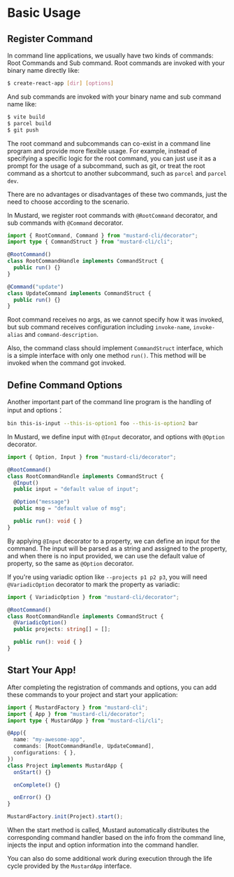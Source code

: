 # Basic Usage

## Register Command

In command line applications, we usually have two kinds of commands: Root Commands and Sub command. Root commands are invoked with your binary name directly like:

```bash
$ create-react-app [dir] [options]
```

And sub commands are invoked with your binary name and sub command name like:

```bash
$ vite build
$ parcel build
$ git push
```

The root command and subcommands can co-exist in a command line program and provide more flexible usage. For example, instead of specifying a specific logic for the root command, you can just use it as a prompt for the usage of a subcommand, such as git, or treat the root command as a shortcut to another subcommand, such as `parcel` and `parcel dev`.

There are no advantages or disadvantages of these two commands, just the need to choose according to the scenario.

In Mustard, we register root commands with `@RootCommand` decorator, and sub commands with `@Command` decorator.

```typescript
import { RootCommand, Command } from "mustard-cli/decorator";
import type { CommandStruct } from "mustard-cli/cli";

@RootCommand()
class RootCommandHandle implements CommandStruct {
  public run() {}
}

@Command("update")
class UpdateCommand implements CommandStruct {
  public run() {}
}
```

Root command receives no args, as we cannot specify how it was invoked, but sub command receives configuration including `invoke-name`, `invoke-alias` and `command-description`.

Also, the command class should implement `CommandStruct` interface, which is a simple interface with only one method `run()`. This method will be invoked when the command got invoked.

## Define Command Options

Another important part of the command line program is the handling of input and options：

```bash
bin this-is-input --this-is-option1 foo --this-is-option2 bar
```

In Mustard, we define input with `@Input` decorator, and options with `@Option` decorator.

```typescript
import { Option, Input } from "mustard-cli/decorator";

@RootCommand()
class RootCommandHandle implements CommandStruct {
  @Input()
  public input = "default value of input";

  @Option("message")
  public msg = "default value of msg";

  public run(): void { }
}
```

By applying `@Input` decorator to a property, we can define an input for the command. The input will be parsed as a string and assigned to the property, and when there is no input provided, we can use the default value of property, so the same as `@Option` decorator.

If you're using variadic option like `--projects p1 p2 p3`, you will need `@VariadicOption` decorator to mark the property as variadic:

```typescript
import { VariadicOption } from "mustard-cli/decorator";

@RootCommand()
class RootCommandHandle implements CommandStruct {
  @VariadicOption()
  public projects: string[] = [];

  public run(): void { }
}
```

## Start Your App!

After completing the registration of commands and options, you can add these commands to your project and start your application:

```typescript
import { MustardFactory } from "mustard-cli";
import { App } from "mustard-cli/decorator";
import type { MustardApp } from "mustard-cli/cli";

@App({
  name: "my-awesome-app",
  commands: [RootCommandHandle, UpdateCommand],
  configurations: { },
})
class Project implements MustardApp {
  onStart() {}

  onComplete() {}

  onError() {}
}

MustardFactory.init(Project).start();
```

When the start method is called, Mustard automatically distributes the corresponding command handler based on the  info from the command line, injects the input and option information into the command handler. 

You can also do some additional work during execution through the life cycle provided by the `MustardApp` interface.